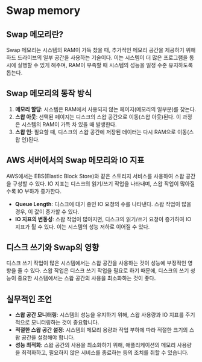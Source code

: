 # Swap memory

## Swap 메모리란?

Swap 메모리는 시스템의 RAM이 가득 찼을 때, 추가적인 메모리 공간을 제공하기 위해 하드 드라이브의 일부 공간을 사용하는 기술이다.
이는 시스템이 더 많은 프로그램을 동시에 실행할 수 있게 해주며, RAM이 부족할 때 시스템의 성능을 일정 수준 유지하도록 돕는다.

## Swap 메모리의 동작 방식

1. **메모리 할당**: 시스템은 RAM에서 사용되지 않는 페이지(메모리의 일부분)를 찾는다.
2. **스왑 아웃**: 선택된 페이지는 디스크의 스왑 공간으로 이동(스왑 아웃)된다. 이 과정은 시스템의 RAM이 가득 차 있을 때 발생한다.
3. **스왑 인**: 필요할 때, 디스크의 스왑 공간에 저장된 데이터는 다시 RAM으로 이동(스왑 인)된다.

## AWS 서버에서의 Swap 메모리와 IO 지표

AWS에서는 EBS(Elastic Block Store)와 같은 스토리지 서비스를 사용하여 스왑 공간을 구성할 수 있다.
IO 지표는 디스크의 읽기/쓰기 작업을 나타내며, 스왑 작업이 많아질수록 IO 부하가 증가한다.

- **Queue Length**: 디스크에 대기 중인 IO 요청의 수를 나타낸다. 스왑 작업이 많을 경우, 이 값이 증가할 수 있다.
- **IO 지표의 변동성**: 스왑 작업이 많아지면, 디스크의 읽기/쓰기 요청이 증가하여 IO 지표가 튈 수 있다. 이는 시스템의 성능 저하로 이어질 수 있다.

## 디스크 쓰기와 Swap의 영향

디스크 쓰기 작업이 많은 시스템에서는 스왑 공간을 사용하는 것이 성능에 부정적인 영향을 줄 수 있다.
스왑 작업은 디스크 쓰기 작업을 필요로 하기 때문에, 디스크의 쓰기 성능이 중요한 시스템에서는 스왑 공간의 사용을 최소화하는 것이 좋다.

## 실무적인 조언

- **스왑 공간 모니터링**: 시스템의 성능을 유지하기 위해, 스왑 사용량과 IO 지표를 주기적으로 모니터링하는 것이 중요합니다.
- **적절한 스왑 공간 설정**: 시스템의 메모리 용량과 작업 부하에 따라 적절한 크기의 스왑 공간을 설정해야 합니다.
- **성능 최적화**: 스왑 공간의 사용을 최소화하기 위해, 애플리케이션의 메모리 사용량을 최적화하고, 필요하지 않은 서비스를 종료하는 등의 조치를 취할 수 있습니다.
